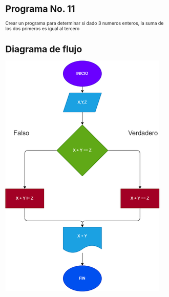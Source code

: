 # Programa No. 11

Crear un programa para determinar si dado 3 numeros enteros, la suma de los dos primeros es igual al tercero

# Diagrama de flujo

![DIagrama](suma.png)